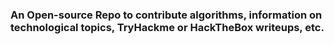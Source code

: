 <h3>An Open-source Repo to contribute algorithms, information on technological topics, TryHackme or HackTheBox writeups, etc.</h3>
